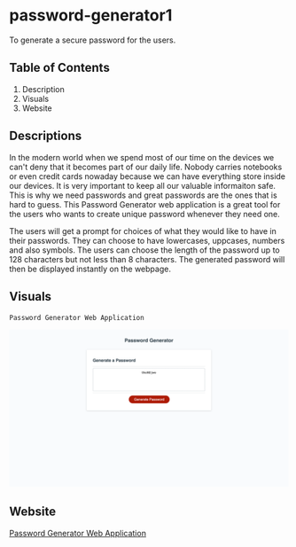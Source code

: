 # password-generator1
To generate a secure password for the users.

## Table of Contents
1. Description
2. Visuals
3. Website

## Descriptions
In the modern world when we spend most of our time on the devices we can't deny that it becomes part of our daily life. Nobody carries notebooks or even credit cards nowaday because we can have everything store inside our devices. It is very important to keep all our valuable informaiton safe. This is why we need passwords and great passwords are the ones that is hard to guess. This Password Generator web application is a great tool for the users who wants to create unique password whenever they need one.

The users will get a prompt for choices of what they would like to have in their passwords. They can choose to have lowercases, uppcases, numbers and also symbols. The users can choose the length of the password up to 128 characters but not less than 8 characters. The generated password will then be displayed instantly on the webpage. 

## Visuals

```pip
Password Generator Web Application
```
![password generator with generated password](./images/Password%20Generator.png)

## Website
[Password Generator Web Application](https://sasimapatterson.github.io/password-generator1/)



